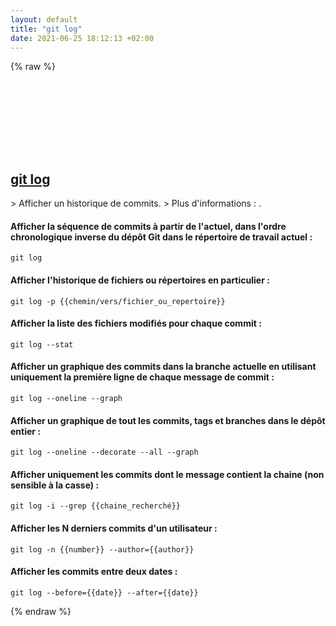 ```yaml
---
layout: default
title: "git log"
date: 2021-06-25 18:12:13 +02:00
---
```

{% raw %}
<h2 id="git-log">
  <a href="/fr/common/git-log.html">git log</a> <a href="#git-log"><svg class="icon">
    <use href="/assets/images/unicode_sprite.svg#link" />
  </svg></a>
</h2>
> Afficher un historique de commits.
> Plus d'informations : <https://git-scm.com/docs/git-log>.

#### Afficher la séquence de commits à partir de l'actuel, dans l'ordre chronologique inverse du dépôt Git dans le répertoire de travail actuel :
```shell
git log
```
#### Afficher l'historique de fichiers ou répertoires en particulier :
```shell
git log -p {{chemin/vers/fichier_ou_repertoire}}
```
#### Afficher la liste des fichiers modifiés pour chaque commit :
```shell
git log --stat
```
#### Afficher un graphique des commits dans la branche actuelle en utilisant uniquement la première ligne de chaque message de commit :
```shell
git log --oneline --graph
```
#### Afficher un graphique de tout les commits, tags et branches dans le dépôt entier :
```shell
git log --oneline --decorate --all --graph
```
#### Afficher uniquement les commits dont le message contient la chaine (non sensible à la casse) :
```shell
git log -i --grep {{chaine_recherché}}
```
#### Afficher les N derniers commits d'un utilisateur :
```shell
git log -n {{number}} --author={{author}}
```
#### Afficher les commits entre deux dates :
```shell
git log --before={{date}} --after={{date}}
```
{% endraw %}